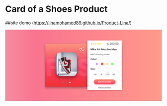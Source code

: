 # Card of a Shoes Product

##site demo (https://linamohamed89.github.io/Product-Lina/)

![](https://github.com/Linamohamed89/Product-Lina/blob/main/screenshot.png)
